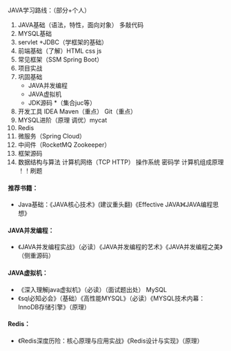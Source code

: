 JAVA学习路线：（部分+个人）

1. JAVA基础（语法，特性，面向对象） 多敲代码
2. MYSQL基础
3. servlet +JDBC（学框架的基础）
4. 前端基础（了解）HTML css js
5. 常见框架（SSM Spring Boot）
6. 项目实战
7. 巩固基础
   * JAVA并发编程
   * JAVA虚拟机
   * JDK源码
   *（集合juc等）
8. 开发工具 IDEA Maven（重点） Git（重点）
9. MYSQL进阶（原理 调优）mycat
10. Redis
11. 微服务（Spring Cloud）
12. 中间件（RocketMQ Zookeeper）
13. 框架源码
14. 数据结构与算法 计算机网络（TCP HTTP） 操作系统 密码学 计算机组成原理
！！刷题
#### 推荐书籍：
* Java基础：《JAVA核心技术》(建议重头翻)《Effective JAVA》《JAVA编程思想》
#### JAVA并发编程：
* 《JAVA并发编程实战》（必读）《JAVA并发编程的艺术》《JAVA并发编程之美》（侧重源码）
#### JAVA虚拟机：
* 《深入理解java虚拟机》（必读）（面试题出处）
MySQL
* 《sql必知必会》（基础）《高性能MYSQL》（必读）《MYSQL技术内幕：InnoDB存储引擎》（原理）
#### Redis：
* 《Redis深度历险：核心原理与应用实战》《Redis设计与实现》（原理）
